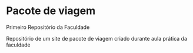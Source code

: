 # Pacote de viagem
 Primeiro Repositório da Faculdade

 Repositório de um site de pacote de viagem criado durante aula prática da faculdade
